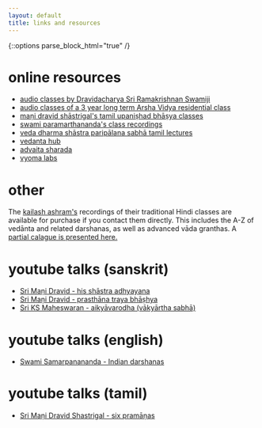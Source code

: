 ```yaml
---
layout: default
title: links and resources
---
```


{::options parse_block_html="true" /}

# online resources

- [audio classes by Dravidacharya Sri Ramakrishnan Swamiji][sn]
- [audio classes of a 3 year long term Arsha Vidya residential class][avg]
- [maṇi dravid shāstrigal's tamil upaniṣhad bhāṣya classes][md-up]
- [swami paramarthananda's class recordings][sp]
- [veda dharma shāstra paripālana sabhā tamil lectures][vdsps]
- [vedanta hub](https://www.vedantahub.org)
- [advaita sharada](https://advaitasharada.sringeri.net)
- [vyoma labs](https://www.sanskritfromhome.in)

[sn]: http://shastranethralaya.org/discourse/?lang=english
[avg]: https://arshavidya.in/product/fifth-3-year-long-term-course-2010-2013/
[sp]: https://www.yogamalika.org
[md-up]: https://advaitaonline.info/lectures.php
[vdsps]: https://www.youtube.com/channel/UCvItbtggl54FxSLyo7-XjxQ/videos

# other

The [kailash ashram's][ka] recordings of their traditional Hindi classes
are available for purchase if you contact them directly. This includes
the A-Z of vedānta and related darshanas, as well as advanced vāda granthas.
A [partial calague is presented here.][ka-c]

[ka]: http://shankaramatha.org
[ka-c]: syllabus/kailash

# youtube talks (sanskrit)

- [Sri Maṇi Dravid - his shāstra adhyayana](https://www.youtube.com/watch?v=WMvMut0AwEc)
- [Sri Maṇi Dravid - prasthāna traya bhāṣhya](https://www.youtube.com/watch?v=jo2KdicQu_E)
- [Sri KS Maheswaran - aikyāvarodha (vākyārtha sabhā)](https://www.youtube.com/watch?v=ADlGJWbR5-M)

# youtube talks (english)

- [Swami Samarpanananda - Indian darshanas](https://www.youtube.com/watch?v=R4BMFImFBa0&list=PLOsVQYiDSaj4Uq9bBj8NyvG8tOHyZogwz)

# youtube talks (tamil)

- [Sri Maṇi Dravid Shastrigal - six pramāṇas](https://www.youtube.com/watch?v=sADGK79EqsE)
